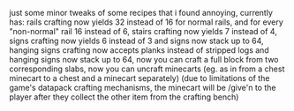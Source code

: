just some minor tweaks of some recipes that i found annoying,
currently has:
rails crafting now yields 32 instead of 16 for normal rails, and for every "non-normal" rail 16 instead of 6,
stairs crafting now yields 7 instead of 4,
signs crafting now yields 6 instead of 3 and signs now stack up to 64,
hanging signs crafting now accepts planks instead of stripped logs and hanging signs now stack up to 64,
now you can craft a full block from two corresponding slabs,
now you can uncraft minecarts (eg. as in from a chest minecart to a chest and a minecart separately) (due to limitations of the game's datapack crafting mechanisms, the minecart will be /give'n to the player after they collect the other item from the crafting bench)
